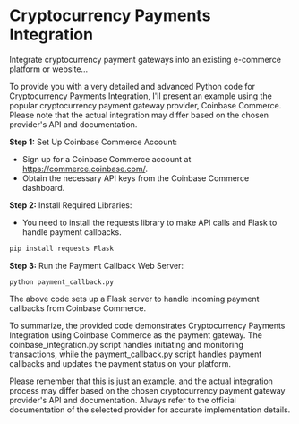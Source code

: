 # Cryptocurrency Payments Integration

Integrate cryptocurrency payment gateways into an existing e-commerce platform or website...

To provide you with a very detailed and advanced Python code for Cryptocurrency Payments Integration, I'll present an example using the popular cryptocurrency payment gateway provider, Coinbase Commerce. Please note that the actual integration may differ based on the chosen provider's API and documentation.

__Step 1:__ Set Up Coinbase Commerce Account:

 - Sign up for a Coinbase Commerce account at https://commerce.coinbase.com/.
 - Obtain the necessary API keys from the Coinbase Commerce dashboard.
   
__Step 2:__ Install Required Libraries:

 - You need to install the requests library to make API calls and Flask to handle payment callbacks.
```bash
pip install requests Flask
```

__Step 3:__ Run the Payment Callback Web Server:
```
python payment_callback.py
```

The above code sets up a Flask server to handle incoming payment callbacks from Coinbase Commerce.

To summarize, the provided code demonstrates Cryptocurrency Payments Integration using Coinbase Commerce as the payment gateway. The coinbase_integration.py script handles initiating and monitoring transactions, while the payment_callback.py script handles payment callbacks and updates the payment status on your platform.

Please remember that this is just an example, and the actual integration process may differ based on the chosen cryptocurrency payment gateway provider's API and documentation. Always refer to the official documentation of the selected provider for accurate implementation details.

